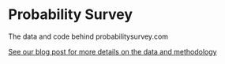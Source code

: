 # Probability Survey 
The data and code behind probabilitysurvey.com

[See our blog post for more details on the data and methodology](https://hbr.org/2018/07/if-you-say-something-is-likely-how-likely-do-people-think-it-is)


